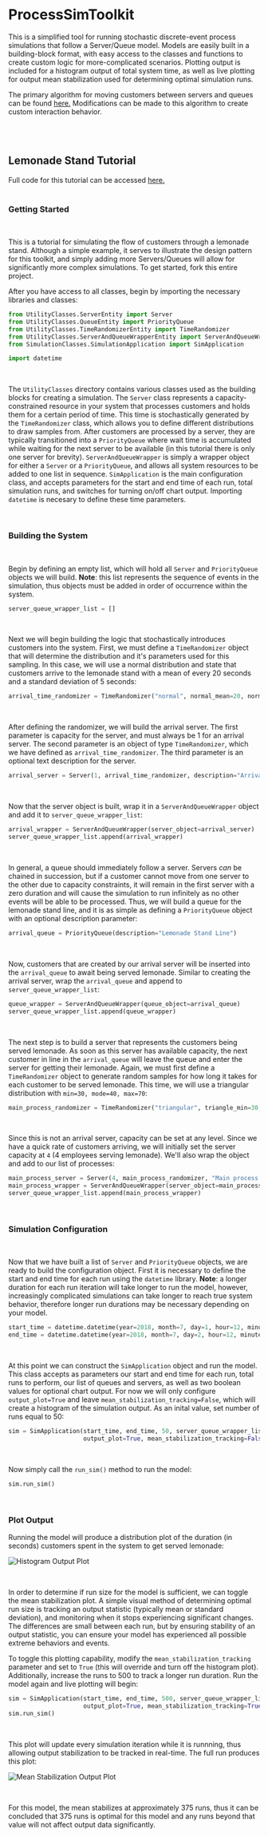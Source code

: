 # ProcessSimToolkit

This is a simplified tool for running stochastic discrete-event process simulations that follow a Server/Queue model. Models are easily built in a building-block format, with easy access to the classes and functions to create custom logic for more-complicated scenarios. Plotting output is included for a histogram output of total system time, as well as live plotting for output mean stabilization used for determining optimal simulation runs.

The primary algorithm for moving customers between servers and queues can be found [here.](https://github.com/trevorbye/ProcessSimToolkit/blob/master/SimulationClasses/InteractionLogicEntity.py) Modifications can be made to this algorithm to create custom interaction behavior.

<br><br>
## Lemonade Stand Tutorial

Full code for this tutorial can be accessed [here.](https://github.com/trevorbye/ProcessSimToolkit/blob/master/LemonadeStandTutorial/LemonadeStandSim.py)
<br><br>

### Getting Started
<br>

This is a tutorial for simulating the flow of customers through a lemonade stand. Although a simple example, it serves to illustrate the design pattern for this toolkit, and simply adding more Servers/Queues will allow for significantly more complex simulations. To get started, fork this entire project.

After you have access to all classes, begin by importing the necessary libraries and classes:

```python
from UtilityClasses.ServerEntity import Server
from UtilityClasses.QueueEntity import PriorityQueue
from UtilityClasses.TimeRandomizerEntity import TimeRandomizer
from UtilityClasses.ServerAndQueueWrapperEntity import ServerAndQueueWrapper
from SimulationClasses.SimulationApplication import SimApplication

import datetime
```
<br>

The `UtilityClasses` directory contains various classes used as the building blocks for creating a simulation. The `Server` class represents a capacity-constrained resource in your system that processes customers and holds them for a certain period of time. This time is stochastically generated by the `TimeRandomizer` class, which allows you to define different distributions to draw samples from. After customers are processed by a server, they are typically transitioned into a `PriorityQueue` where wait time is accumulated while waiting for the next server to be available (in this tutorial there is only one server for brevity). `ServerAndQueueWrapper` is simply a wrapper object for either a `Server` or a `PriorityQueue`, and allows all system resources to be added to one list in sequence. `SimApplication` is the main configuration class, and accepts parameters for the start and end time of each run, total simulation runs, and switches for turning on/off chart output. Importing `datetime` is necesary to define these time parameters.

<br>

### Building the System
<br>

Begin by defining an empty list, which will hold all `Server` and `PriorityQueue` objects we will build. **Note**: this list represents the sequence of events in the simulation, thus objects must be added in order of occurrence within the system.

```python
server_queue_wrapper_list = []
```
<br>

Next we will begin building the logic that stochastically introduces customers into the system. First, we must define a `TimeRandomizer` object that will determine the distribution and it's parameters used for this sampling. In this case, we will use a normal distribution and state that customers arrive to the lemonade stand with a mean of every 20 seconds and a standard deviation of 5 seconds:

```python
arrival_time_randomizer = TimeRandomizer("normal", normal_mean=20, normal_stddev=5)
```
<br>

After defining the randomizer, we will build the arrival server. The first parameter is capacity for the server, and must always be 1 for an arrival server. The second parameter is an object of type `TimeRandomizer`, which we have defined as `arrival_time_randomizer`. The third parameter is an optional text description for the server.

```python
arrival_server = Server(1, arrival_time_randomizer, description="Arrival Server")
```
<br>

Now that the server object is built, wrap it in a `ServerAndQueueWrapper` object and add it to `server_queue_wrapper_list`:

```python
arrival_wrapper = ServerAndQueueWrapper(server_object=arrival_server)
server_queue_wrapper_list.append(arrival_wrapper)
```
<br>

In general, a queue should immediately follow a server. Servers *can* be chained in succession, but if a customer cannot move from one server to the other due to capacity constraints, it will remain in the first server with a zero duration and will cause the simulation to run infinitely as no other events will be able to be processed. Thus, we will build a queue for the lemonade stand line, and it is as simple as defining a `PriorityQueue` object with an optional description parameter:

```python
arrival_queue = PriorityQueue(description="Lemonade Stand Line")
```
<br>

Now, customers that are created by our arrival server will be inserted into the `arrival_queue` to await being served lemonade. Similar to creating the arrival server, wrap the `arrival_queue` and append to `server_queue_wrapper_list`:

```python
queue_wrapper = ServerAndQueueWrapper(queue_object=arrival_queue)
server_queue_wrapper_list.append(queue_wrapper)
```
<br>

The next step is to build a server that represents the customers being served lemonade. As soon as this server has available capacity, the next customer in line in the `arrival_queue` will leave the queue and enter the server for getting their lemonade. Again, we must first define a `TimeRandomizer` object to generate random samples for how long it takes for each customer to be served lemonade. This time, we will use a triangular distribution with `min=30, mode=40, max=70`:

```python
main_process_randomizer = TimeRandomizer("triangular", triangle_min=30, triangle_mode=40, triangle_max=70)
```
<br>

Since this is not an arrival server, capacity can be set at any level. Since we have a quick rate of customers arriving, we will initially set the server capacity at `4` (4 employees serving lemonade). We'll also wrap the object and add to our list of processes:

```python
main_process_server = Server(4, main_process_randomizer, "Main process Server (serving Lemonade)")
main_process_wrapper = ServerAndQueueWrapper(server_object=main_process_server)
server_queue_wrapper_list.append(main_process_wrapper)
```
<br>

### Simulation Configuration
<br>

Now that we have built a list of `Server` and `PriorityQueue` objects, we are ready to build the configuration object. First it is necessary to define the start and end time for each run using the `datetime` library. **Note**: a longer duration for each run iteration will take longer to run the model, however, increasingly complicated simulations can take longer to reach true system behavior, therefore longer run durations may be necessary depending on your model.

```python
start_time = datetime.datetime(year=2018, month=7, day=1, hour=12, minute=0, second=0)
end_time = datetime.datetime(year=2018, month=7, day=2, hour=12, minute=0, second=0)
```
<br>

At this point we can construct the `SimApplication` object and run the model. This class accepts as parameters our start and end time for each run, total runs to perform, our list of queues and servers, as well as two boolean values for optional chart output. For now we will only configure `output_plot=True` and leave `mean_stabilization_tracking=False`, which will create a histogram of the simulation output. As an inital value, set number of runs equal to 50:

```python
sim = SimApplication(start_time, end_time, 50, server_queue_wrapper_list,
                     output_plot=True, mean_stabilization_tracking=False)
```
<br>

Now simply call the `run_sim()` method to run the model:

```python
sim.run_sim()
```
<br>

### Plot Output

Running the model will produce a distribution plot of the duration (in seconds) customers spent in the system to get served lemonade:

![Histogram Output Plot](https://user-images.githubusercontent.com/17655405/44870628-8d692800-ac45-11e8-9391-9e9a2d9d0099.png)

<br>

In order to determine if run size for the model is sufficient, we can toggle the mean stabilization plot. A simple visual method of determining optimal run size is tracking an output statistic (typically mean or standard deviation), and monitoring when it stops experiencing significant changes. The differences are small between each run, but by ensuring stability of an output statistic, you can ensure your model has experienced all possible extreme behaviors and events. 

To toggle this plotting capability, modify the `mean_stabilization_tracking` parameter and set to `True` (this will override and turn off the histogram plot). Additionally, increase the runs to 500 to track a longer run duration. Run the model again and live plotting will begin:

```python
sim = SimApplication(start_time, end_time, 500, server_queue_wrapper_list,
                     output_plot=True, mean_stabilization_tracking=True)
sim.run_sim()
```
<br>

This plot will update every simulation iteration while it is runnning, thus allowing output stabilization to be tracked in real-time. The full run produces this plot:

![Mean Stabilization Output Plot](https://user-images.githubusercontent.com/17655405/44871182-f43b1100-ac46-11e8-9cd6-d0828e242190.png)

<br>

For this model, the mean stabilizes at approximately 375 runs, thus it can be concluded that 375 runs is optimal for this model and any runs beyond that value will not affect output data significantly.
